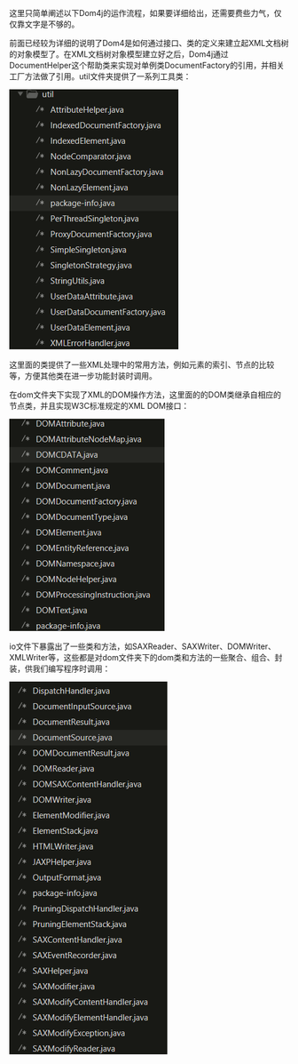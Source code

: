这里只简单阐述以下Dom4j的运作流程，如果要详细给出，还需要费些力气，仅仅靠文字是不够的。

前面已经较为详细的说明了Dom4是如何通过接口、类的定义来建立起XML文档树的对象模型了。在XML文档树对象模型建立好之后，Dom4j通过DocumentHelper这个帮助类来实现对单例类DocumentFactory的引用，并相关工厂方法做了引用。util文件夹提供了一系列工具类：

![](/assets/util.png)

这里面的类提供了一些XML处理中的常用方法，例如元素的索引、节点的比较等，方便其他类在进一步功能封装时调用。

在dom文件夹下实现了XML的DOM操作方法，这里面的的DOM类继承自相应的节点类，并且实现W3C标准规定的XML DOM接口：

![](/assets/dom.png)

io文件下暴露出了一些类和方法，如SAXReader、SAXWriter、DOMWriter、XMLWriter等，这些都是对dom文件夹下的dom类和方法的一些聚合、组合、封装，供我们编写程序时调用：

![](/assets/io.png)

